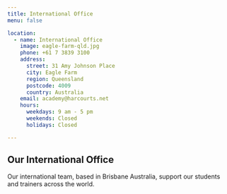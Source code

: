 ```yaml
---
title: International Office
menu: false

location:
  - name: International Office
    image: eagle-farm-qld.jpg
    phone: +61 7 3839 3100
    address:
      street: 31 Amy Johnson Place
      city: Eagle Farm
      region: Queensland
      postcode: 4009
      country: Australia
    email: academy@harcourts.net
    hours:
      weekdays: 9 am - 5 pm
      weekends: Closed
      holidays: Closed

---
```


## Our International Office

Our international team, based in Brisbane Australia, support our students and trainers across the world.

